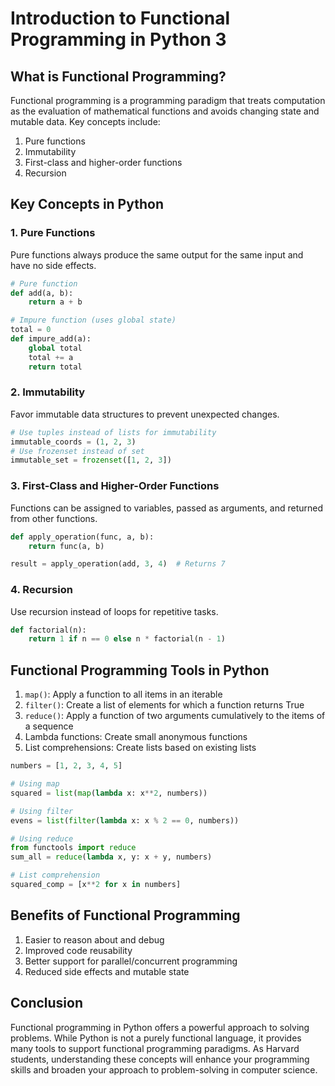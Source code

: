 # Introduction to Functional Programming in Python 3

## What is Functional Programming?

Functional programming is a programming paradigm that treats computation as the evaluation of mathematical functions and avoids changing state and mutable data. Key concepts include:

1. Pure functions
2. Immutability
3. First-class and higher-order functions
4. Recursion

## Key Concepts in Python

### 1. Pure Functions

Pure functions always produce the same output for the same input and have no side effects.

```python
# Pure function
def add(a, b):
    return a + b

# Impure function (uses global state)
total = 0
def impure_add(a):
    global total
    total += a
    return total
```

### 2. Immutability

Favor immutable data structures to prevent unexpected changes.

```python
# Use tuples instead of lists for immutability
immutable_coords = (1, 2, 3)
# Use frozenset instead of set
immutable_set = frozenset([1, 2, 3])
```

### 3. First-Class and Higher-Order Functions

Functions can be assigned to variables, passed as arguments, and returned from other functions.

```python
def apply_operation(func, a, b):
    return func(a, b)

result = apply_operation(add, 3, 4)  # Returns 7
```

### 4. Recursion

Use recursion instead of loops for repetitive tasks.

```python
def factorial(n):
    return 1 if n == 0 else n * factorial(n - 1)
```

## Functional Programming Tools in Python

1. `map()`: Apply a function to all items in an iterable
2. `filter()`: Create a list of elements for which a function returns True
3. `reduce()`: Apply a function of two arguments cumulatively to the items of a sequence
4. Lambda functions: Create small anonymous functions
5. List comprehensions: Create lists based on existing lists

```python
numbers = [1, 2, 3, 4, 5]

# Using map
squared = list(map(lambda x: x**2, numbers))

# Using filter
evens = list(filter(lambda x: x % 2 == 0, numbers))

# Using reduce
from functools import reduce
sum_all = reduce(lambda x, y: x + y, numbers)

# List comprehension
squared_comp = [x**2 for x in numbers]
```

## Benefits of Functional Programming

1. Easier to reason about and debug
2. Improved code reusability
3. Better support for parallel/concurrent programming
4. Reduced side effects and mutable state

## Conclusion

Functional programming in Python offers a powerful approach to solving problems. While Python is not a purely functional language, it provides many tools to support functional programming paradigms. As Harvard students, understanding these concepts will enhance your programming skills and broaden your approach to problem-solving in computer science.
